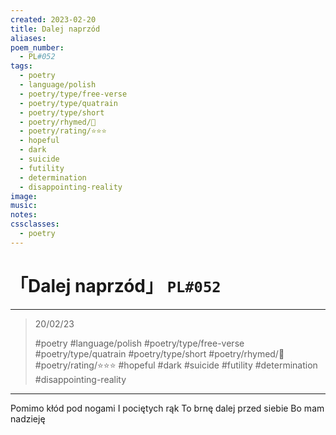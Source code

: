 ```yaml
---
created: 2023-02-20
title: Dalej naprzód
aliases:
poem_number:
  - PL#052
tags:
  - poetry
  - language/polish
  - poetry/type/free-verse
  - poetry/type/quatrain
  - poetry/type/short
  - poetry/rhymed/🔴
  - poetry/rating/⭐⭐⭐
  - hopeful
  - dark
  - suicide
  - futility
  - determination
  - disappointing-reality
image:
music:
notes:
cssclasses:
  - poetry
---
```

# 「Dalej naprzód」 `PL#052`

---

> 20/02/23
> 
> #poetry 
> #language/polish 
> #poetry/type/free-verse #poetry/type/quatrain #poetry/type/short 
> #poetry/rhymed/🔴 
> #poetry/rating/⭐⭐⭐ 
> #hopeful #dark #suicide #futility #determination #disappointing-reality 

---

Pomimo kłód pod nogami
I pociętych rąk
To brnę dalej przed siebie
Bo mam nadzieję